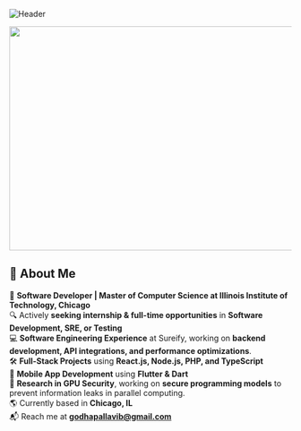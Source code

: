 ![Header](https://capsule-render.vercel.app/api?type=waving&color=gradient&height=200&section=header&text=Hi%20there!%20I'm%20Godha%20Pallavi%20Bhogadi%20👋&fontSize=35&fontAlignY=40&desc=Software%20Engineer%20|%20MS%20CS%20at%20Illinois%20Tech%20Chicago&descSize=20&descAlignY=55)

  <img src="https://media2.dev.to/dynamic/image/width=1000,height=420,fit=cover,gravity=auto,format=auto/https%3A%2F%2Fdev-to-uploads.s3.amazonaws.com%2Fuploads%2Farticles%2F8q5ajflxiaa0a8xm8cr5.gif" width="850" height="400">
</p>

## 🚀 About Me

🎯 **Software Developer | Master of Computer Science at Illinois Institute of Technology, Chicago**  
🔍 Actively **seeking internship & full-time opportunities** in **Software Development, SRE, or Testing**  
💻 **Software Engineering Experience** at Sureify, working on **backend development, API integrations, and performance optimizations**.  
🛠️ **Full-Stack Projects** using **React.js, Node.js, PHP, and TypeScript**  
📱 **Mobile App Development** using **Flutter & Dart**  
🔬 **Research in GPU Security**, working on **secure programming models** to prevent information leaks in parallel computing.  
🌎 Currently based in **Chicago, IL**  
📬 Reach me at **[godhapallavib@gmail.com](mailto:godhapallavib@gmail.com)**  



